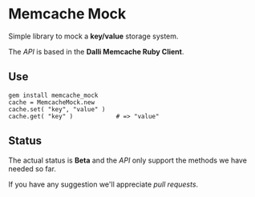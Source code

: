# Memcache Mock

Simple library to mock a **key/value** storage system.

The _API_ is based in the **Dalli Memcache Ruby Client**.

## Use
    gem install memcache_mock
    cache = MemcacheMock.new
    cache.set( "key", "value" )
    cache.get( "key" )            # => "value"

## Status

The actual status is **Beta** and the _API_ only support the methods we have needed so far.

If you have any suggestion we'll appreciate _pull requests_.
